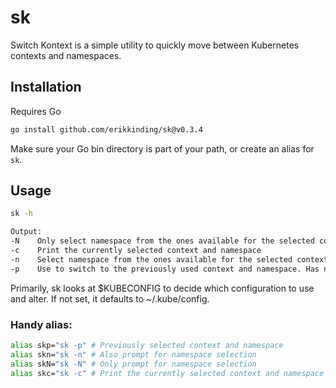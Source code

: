 # sk
Switch Kontext is a simple utility to quickly move between Kubernetes contexts and namespaces.

## Installation
Requires Go
``` bash
go install github.com/erikkinding/sk@v0.3.4
```
Make sure your Go bin directory is part of your path, or create an alias for `sk`.

## Usage
``` bash
sk -h

Output:
-N    Only select namespace from the ones available for the selected context
-c	  Print the currently selected context and namespace
-n    Select namespace from the ones available for the selected context
-p    Use to switch to the previously used context and namespace. Has no effect if state can't be retrieved from temp file.
```

Primarily, sk looks at $KUBECONFIG to decide which configuration to use and alter. If not set, it defaults to ~/.kube/config. 


### Handy alias:
``` bash
alias skp="sk -p" # Previously selected context and namespace
alias skn="sk -n" # Also prompt for namespace selection
alias skN="sk -N" # Only prompt for namespace selection
alias skc="sk -c" # Print the currently selected context and namespace
```
